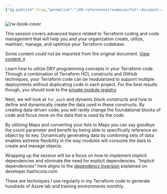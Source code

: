 ```yaml
---
{"dg-publish":true,"permalink":"/40-references/readwise/full-document-contents/advanced-terraform-techniques/","tags":["rw/articles"]}
---
```


![rw-book-cover](https://www.datocms-assets.com/2885/1677617902-john-mcdonough.png)

This session covers advanced topics related to Terraform coding and code management that will help you and your organization create, utilize, maintain, manage, and optimize your Terraform codebase.

Some content could not be imported from the original document. [View content ↗](https://www.youtube.com/embed/OnsG-P7LyQU?autoplay=0&mute=0&controls=1&origin=https%3A%2F%2Fwww.hashicorp.com&playsinline=1&showinfo=0&rel=0&iv_load_policy=3&modestbranding=1&enablejsapi=1&widgetid=1) 

Learn how to utilize DRY programming concepts in your Terraform code. Through a combination of Terraform HCL constructs and GitHub techniques, your Terraform code can be modularized to support multiple deployments without duplicating code in each project. For the best results though, you should look to the [private module registry](https://developer.hashicorp.com/terraform/cloud-docs/registry).

Next, we will look at `for_each` and dynamic block constructs and how to define and dynamically create the data used in these constructs. By creating data-driven code, you will rarely change the foundational blocks of code and focus more on the data that is used by the code.

By utilizing Maps and converting your lists to Maps you can say goodbye the count parameter and benefit by being able to specifically reference an object by its key. Dynamically generating data by combining sets of data enables extreme flexibility in the way modules will consume the data to create and manage objects.

Wrapping up the session will be a focus on how to implement implicit dependencies and eliminate the need for explicit dependencies. “Implicit dependencies” here aligns to the [dependency inversion](https://developer.hashicorp.com/terraform/language/modules/develop/composition#dependency-inversion) explained on developer.hashicorp.com.

These are techniques I use regularly in my Terraform code to generate hundreds of Azure lab and training environments monthly.
